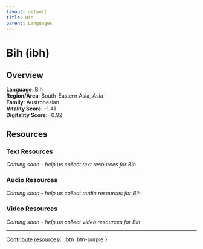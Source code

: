 ```yaml
---
layout: default
title: Bih
parent: Languages
---
```


# Bih (ibh)

## Overview

**Language**: Bih  
**Region/Area**: South-Eastern Asia, Asia  
**Family**: Austronesian  
**Vitality Score**: -1.41  
**Digitality Score**: -0.92  

## Resources

### Text Resources
*Coming soon - help us collect text resources for Bih*

### Audio Resources
*Coming soon - help us collect audio resources for Bih*

### Video Resources
*Coming soon - help us collect video resources for Bih*

---

[Contribute resources](https://fairtrain.github.io/){: .btn .btn-purple }
